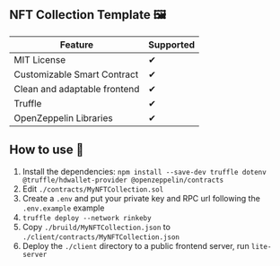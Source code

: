 ## NFT Collection Template 🖼️

| Feature | Supported |
|----------|------------ |
| MIT License | ✔ |
| Customizable Smart Contract | ✔ |
| Clean and adaptable frontend | ✔ |
| Truffle | ✔ |
| OpenZeppelin Libraries | ✔ |

## How to use 📝

1. Install the dependencies: `npm install --save-dev truffle dotenv @truffle/hdwallet-provider @openzeppelin/contracts`
3. Edit `./contracts/MyNFTCollection.sol`
4. Create a `.env` and put your private key and RPC url following the `.env.example` example
5. `truffle deploy --network rinkeby`
6. Copy `./bruild/MyNFTCollection.json` to `./client/contracts/MyNFTCollection.json`
7. Deploy the `./client` directory to a public frontend server, run `lite-server`